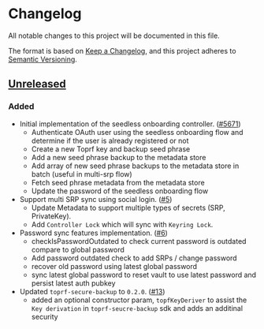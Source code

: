 # Changelog

All notable changes to this project will be documented in this file.

The format is based on [Keep a Changelog](https://keepachangelog.com/en/1.0.0/),
and this project adheres to [Semantic Versioning](https://semver.org/spec/v2.0.0.html).

## [Unreleased]

### Added

- Initial implementation of the seedless onboarding controller. ([#5671](https://github.com/MetaMask/core/pull/5671))
  - Authenticate OAuth user using the seedless onboarding flow and determine if the user is already registered or not
  - Create a new Toprf key and backup seed phrase
  - Add a new seed phrase backup to the metadata store
  - Add array of new seed phrase backups to the metadata store in batch (useful in multi-srp flow)
  - Fetch seed phrase metadata from the metadata store
  - Update the password of the seedless onboarding flow
- Support multi SRP sync using social login. ([#5](https://github.com/Web3Auth/core/pull/5))
  - Update Metadata to support multiple types of secrets (SRP, PrivateKey).
  - Add `Controller Lock` which will sync with `Keyring Lock`.
- Password sync features implementation. ([#6](https://github.com/Web3Auth/core/pull/6))
  - checkIsPasswordOutdated to check current password is outdated compare to global password
  - Add password outdated check to add SRPs / change password
  - recover old password using latest global password
  - sync latest global password to reset vault to use latest password and persist latest auth pubkey
- Updated `toprf-secure-backup` to `0.2.0`. ([#13](https://github.com/Web3Auth/core/pull/13))
  - added an optional constructor param, `topfKeyDeriver` to assist the `Key derivation` in `toprf-seucre-backup` sdk and adds an additinal security

[Unreleased]: https://github.com/MetaMask/core/
